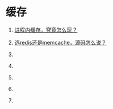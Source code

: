 # 缓存
1. [进程内缓存，究竟怎么玩？](https://mp.weixin.qq.com/s?__biz=MjM5ODYxMDA5OQ==&mid=2651961296&idx=1&sn=883a46db0e4b4fe8bd2de5a370e3304e&chksm=bd2d020c8a5a8b1a2938b07da1a42648d562c559d573b5700e48ea5318dac3ee246b2e6ce908&scene=21#wechat_redirect)

1. [选redis还是memcache，源码怎么说？](https://mp.weixin.qq.com/s?__biz=MjM5ODYxMDA5OQ==&mid=2651961272&idx=1&sn=79ad515b013b0ffc33324db86ba0f834&chksm=bd2d02648a5a8b728db094312f55574ec521b30e3de8aacf1d2d948a3ac24dbf30e835089fa7&scene=21#wechat_redirect)
1. []()
1. []()
1. []()
1. []()
1. []()




